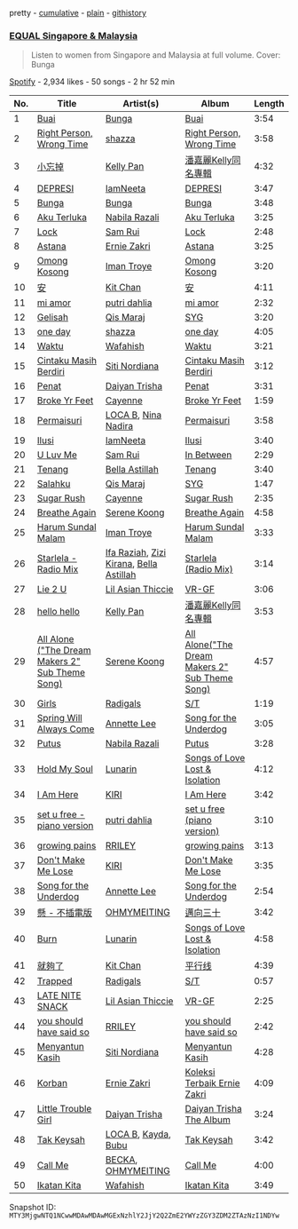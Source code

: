 pretty - [cumulative](/playlists/cumulative/37i9dQZF1DXdx7sCF75xKy.md) - [plain](/playlists/plain/37i9dQZF1DXdx7sCF75xKy) - [githistory](https://github.githistory.xyz/mackorone/spotify-playlist-archive/blob/main/playlists/plain/37i9dQZF1DXdx7sCF75xKy)

### [EQUAL Singapore & Malaysia](https://open.spotify.com/playlist/37i9dQZF1DXdx7sCF75xKy)

> Listen to women from Singapore and Malaysia at full volume\. Cover: Bunga

[Spotify](https://open.spotify.com/user/spotify) - 2,934 likes - 50 songs - 2 hr 52 min

| No. | Title | Artist(s) | Album | Length |
|---|---|---|---|---|
| 1 | [Buai](https://open.spotify.com/track/2EPCdcUMsvD92RYG1MtleX) | [Bunga](https://open.spotify.com/artist/1lHG5Nh4kVcBViogIek98t) | [Buai](https://open.spotify.com/album/66cDWg4Puu5MS6vTijmTpF) | 3:54 |
| 2 | [Right Person, Wrong Time](https://open.spotify.com/track/4O4NB0PEKsdA1wMatYuJYs) | [shazza](https://open.spotify.com/artist/6MPxSpygdpS6heZntWsnsD) | [Right Person, Wrong Time](https://open.spotify.com/album/2IyQsLuXmJsalKTgUgqiaa) | 3:58 |
| 3 | [小忘掉](https://open.spotify.com/track/3ID0KaUlhhww4PHgMWPwxn) | [Kelly Pan](https://open.spotify.com/artist/2hJxcuFTgP89GdmCVXfXyi) | [潘嘉麗Kelly同名專輯](https://open.spotify.com/album/0QW25Iew4wU60kn06up4Bm) | 4:32 |
| 4 | [DEPRESI](https://open.spotify.com/track/7rrwz7bK0FX723GxJtN1p7) | [IamNeeta](https://open.spotify.com/artist/6g7i9qhTwxhEuxNUhU1mCg) | [DEPRESI](https://open.spotify.com/album/2Sb5rDCcdR2tPtplSmJkWu) | 3:47 |
| 5 | [Bunga](https://open.spotify.com/track/3guG5fWT6y8PtLWp21xzJ4) | [Bunga](https://open.spotify.com/artist/1lHG5Nh4kVcBViogIek98t) | [Bunga](https://open.spotify.com/album/1GfrSKozFRZJo3fqZTPzYg) | 3:48 |
| 6 | [Aku Terluka](https://open.spotify.com/track/4tOl0MdcOT9J1IAQ1MdnGh) | [Nabila Razali](https://open.spotify.com/artist/2yWleHZF4HaaNjmiU8snKO) | [Aku Terluka](https://open.spotify.com/album/2JPX9QMY45CetMKK8xk3TH) | 3:25 |
| 7 | [Lock](https://open.spotify.com/track/2qZgSlnZwZz5gnpBefRckN) | [Sam Rui](https://open.spotify.com/artist/3GFO1X5LAHduvR314sXnqI) | [Lock](https://open.spotify.com/album/4epagn1FMs0AKMhgVqG6Kt) | 2:48 |
| 8 | [Astana](https://open.spotify.com/track/67oBisTedMhW9Ku67XPcXZ) | [Ernie Zakri](https://open.spotify.com/artist/5Plk4JdCzMxhAHSRTEsxJp) | [Astana](https://open.spotify.com/album/38UjF0TgEfXgo5Zl4mnPle) | 3:25 |
| 9 | [Omong Kosong](https://open.spotify.com/track/1vQB8awWbfjqwpEyCLqzkE) | [Iman Troye](https://open.spotify.com/artist/1Jvj122gN1QiaYUrNhn3Fq) | [Omong Kosong](https://open.spotify.com/album/6wuLEc9FuLzt3CvznciCgJ) | 3:20 |
| 10 | [安](https://open.spotify.com/track/2EodkY3owdNMEN9kjHbSaI) | [Kit Chan](https://open.spotify.com/artist/5sOVNhUf8T3jiPhvFA6T7L) | [安](https://open.spotify.com/album/49ma4NMZr7uC7caieyhpHN) | 4:11 |
| 11 | [mi amor](https://open.spotify.com/track/6SAqdbtnPCBL8Ui6V6WBqf) | [putri dahlia](https://open.spotify.com/artist/54nGORfHS6Uldjlr4QeN7g) | [mi amor](https://open.spotify.com/album/3mHt9AejbGqSym5xuU6FjT) | 2:32 |
| 12 | [Gelisah](https://open.spotify.com/track/3r3VTAabY6uz6yF0M2f718) | [Qis Maraj](https://open.spotify.com/artist/0rRWud0f3XEpYgiHcIiBSv) | [SYG](https://open.spotify.com/album/6zIGgB4pt8LoNAdUtVogfo) | 3:20 |
| 13 | [one day](https://open.spotify.com/track/0NdGy1TrSh8xTRJnZT3QcC) | [shazza](https://open.spotify.com/artist/6MPxSpygdpS6heZntWsnsD) | [one day](https://open.spotify.com/album/09UxgAjGhVSFwRDsRdqE17) | 4:05 |
| 14 | [Waktu](https://open.spotify.com/track/49Pc8ji0ZrXnCBw1kkwK9b) | [Wafahish](https://open.spotify.com/artist/3WQ25uq7gf44zKBb0ymo7r) | [Waktu](https://open.spotify.com/album/7xiFbGEjlbhrB82HR3q8wr) | 3:21 |
| 15 | [Cintaku Masih Berdiri](https://open.spotify.com/track/6ABVeyEJ27PgMMWYf8o99X) | [Siti Nordiana](https://open.spotify.com/artist/7tbUHCaiBX4cXHQkII3CVH) | [Cintaku Masih Berdiri](https://open.spotify.com/album/1Gn46P6Rk7ibKv2zH2MU9o) | 3:12 |
| 16 | [Penat](https://open.spotify.com/track/2dXsvQU66ZE90rf8zMTdnq) | [Daiyan Trisha](https://open.spotify.com/artist/7xegqEOtukVFMdHyWnYkta) | [Penat](https://open.spotify.com/album/1ZP3YEK1wGAao0LeypJX9N) | 3:31 |
| 17 | [Broke Yr Feet](https://open.spotify.com/track/4EZEXNWzCkYmsNkkLuGXXj) | [Cayenne](https://open.spotify.com/artist/1JTyFHtzmZHTOUW74ChuRj) | [Broke Yr Feet](https://open.spotify.com/album/3x0JEvWtFDPJexeX5gMiSE) | 1:59 |
| 18 | [Permaisuri](https://open.spotify.com/track/4BxT13J5fQBYOEXPOrbagF) | [LOCA B](https://open.spotify.com/artist/63PZAg9EDmsVpftrqz1uih), [Nina Nadira](https://open.spotify.com/artist/3GBvIrLpmlRtvq0sjyZ4g4) | [Permaisuri](https://open.spotify.com/album/3gxQ4s8ainX93aZgy577jY) | 3:58 |
| 19 | [Ilusi](https://open.spotify.com/track/1EeqPk5vIacvphDucaq2oU) | [IamNeeta](https://open.spotify.com/artist/6g7i9qhTwxhEuxNUhU1mCg) | [Ilusi](https://open.spotify.com/album/7mKDIv0K4Zis8Xkm6gk01v) | 3:40 |
| 20 | [U Luv Me](https://open.spotify.com/track/3n7Mg6r3ShULevReOQpJGb) | [Sam Rui](https://open.spotify.com/artist/3GFO1X5LAHduvR314sXnqI) | [In Between](https://open.spotify.com/album/0MMnPFaLsv4hutC2Bsjhu2) | 2:29 |
| 21 | [Tenang](https://open.spotify.com/track/7gc9k984Ac8QIPJNVaPAYP) | [Bella Astillah](https://open.spotify.com/artist/3MPMcG7cDVBwFnEEzAQcKk) | [Tenang](https://open.spotify.com/album/3hhd8dW6iMk6ZOjYymHPh1) | 3:40 |
| 22 | [Salahku](https://open.spotify.com/track/1cJU7QmOGvTbqssQUDC70K) | [Qis Maraj](https://open.spotify.com/artist/0rRWud0f3XEpYgiHcIiBSv) | [SYG](https://open.spotify.com/album/6zIGgB4pt8LoNAdUtVogfo) | 1:47 |
| 23 | [Sugar Rush](https://open.spotify.com/track/3qoi8jYpnexxFKxScMjdog) | [Cayenne](https://open.spotify.com/artist/1JTyFHtzmZHTOUW74ChuRj) | [Sugar Rush](https://open.spotify.com/album/5AjWfFCFSVGuPJcOuPpGVu) | 2:35 |
| 24 | [Breathe Again](https://open.spotify.com/track/2ZLXUx4qK1XI7tnzjuftHg) | [Serene Koong](https://open.spotify.com/artist/3B9noenUAgnsXz5UIaFBj3) | [Breathe Again](https://open.spotify.com/album/3rs3bMgOLaqM2ICmhE9hEo) | 4:58 |
| 25 | [Harum Sundal Malam](https://open.spotify.com/track/5Y5A2d8zVU62bONx0pck5o) | [Iman Troye](https://open.spotify.com/artist/1Jvj122gN1QiaYUrNhn3Fq) | [Harum Sundal Malam](https://open.spotify.com/album/2z7a3zoAL6BuzF7rypiCp5) | 3:33 |
| 26 | [Starlela \- Radio Mix](https://open.spotify.com/track/4LiFwx8XwhxzV5O1PRDyvd) | [Ifa Raziah](https://open.spotify.com/artist/3S8g4CJDC8UduhutnQCSQU), [Zizi Kirana](https://open.spotify.com/artist/3HgrsNDURBPYS1KlN7LgnE), [Bella Astillah](https://open.spotify.com/artist/3MPMcG7cDVBwFnEEzAQcKk) | [Starlela \(Radio Mix\)](https://open.spotify.com/album/2NvSECuojBVycMEBJta6JR) | 3:14 |
| 27 | [Lie 2 U](https://open.spotify.com/track/0PyyrUDvRzigzDphKKGSU4) | [Lil Asian Thiccie](https://open.spotify.com/artist/0j2BoCcPBX1B5vF8tp2nL7) | [VR\-GF](https://open.spotify.com/album/5ZVwaC2rMaDo5HKcMzZJ0y) | 3:06 |
| 28 | [hello hello](https://open.spotify.com/track/3CQrCWc4SZoLTQsxd82R3D) | [Kelly Pan](https://open.spotify.com/artist/2hJxcuFTgP89GdmCVXfXyi) | [潘嘉麗Kelly同名專輯](https://open.spotify.com/album/0QW25Iew4wU60kn06up4Bm) | 3:53 |
| 29 | [All Alone \("The Dream Makers 2" Sub Theme Song\)](https://open.spotify.com/track/3Wh13VaSPAaQ6k6fJ2Rm7t) | [Serene Koong](https://open.spotify.com/artist/3B9noenUAgnsXz5UIaFBj3) | [All Alone\("The Dream Makers 2" Sub Theme Song\)](https://open.spotify.com/album/6AngOnpSgOMr7KlCJ41OQ5) | 4:57 |
| 30 | [Girls](https://open.spotify.com/track/2NEYZXdrqLLZQU704tjgYW) | [Radigals](https://open.spotify.com/artist/7rgchAXVyl7W0RcqmZXdYs) | [S/T](https://open.spotify.com/album/2LvXnNIzXnsIr8abd3QXMa) | 1:19 |
| 31 | [Spring Will Always Come](https://open.spotify.com/track/2R0wjxjt8AzyHoncaGrI7z) | [Annette Lee](https://open.spotify.com/artist/7DOJeU8k34aMTZl014gcEC) | [Song for the Underdog](https://open.spotify.com/album/4tqCkVLPFcCthC9L14NpaH) | 3:05 |
| 32 | [Putus](https://open.spotify.com/track/3WyobfBDGdMm7LFYnLgoSv) | [Nabila Razali](https://open.spotify.com/artist/2yWleHZF4HaaNjmiU8snKO) | [Putus](https://open.spotify.com/album/1LQRKViSzsPdqRykEUphpC) | 3:28 |
| 33 | [Hold My Soul](https://open.spotify.com/track/07M6H3KiGFUz6JtUGIxTjl) | [Lunarin](https://open.spotify.com/artist/7oiA2eLL5cbXf0To3V0lyD) | [Songs of Love Lost & Isolation](https://open.spotify.com/album/6WBqgtjkWlx1etIh6MTD1Y) | 4:12 |
| 34 | [I Am Here](https://open.spotify.com/track/4cCFzv0meTF6gCUUoTgITi) | [KIRI](https://open.spotify.com/artist/14Zup84x4k8NXTTgrhqqAw) | [I Am Here](https://open.spotify.com/album/5KPni5MFbYDwsHsFG1P016) | 3:42 |
| 35 | [set u free \- piano version](https://open.spotify.com/track/78yS730ASYthkIpa8x3qRO) | [putri dahlia](https://open.spotify.com/artist/54nGORfHS6Uldjlr4QeN7g) | [set u free \(piano version\)](https://open.spotify.com/album/0chkqU5jBJRK6edMj5CZcI) | 3:10 |
| 36 | [growing pains](https://open.spotify.com/track/754Oi24N05VWTGIG6oYzbG) | [RRILEY](https://open.spotify.com/artist/5uIwzjKbKHiTiRCShromkj) | [growing pains](https://open.spotify.com/album/5fnoetJJkzqQFx8H3G4sRq) | 3:13 |
| 37 | [Don't Make Me Lose](https://open.spotify.com/track/2nbZrTEVBTj12vOxjzg2HJ) | [KIRI](https://open.spotify.com/artist/14Zup84x4k8NXTTgrhqqAw) | [Don't Make Me Lose](https://open.spotify.com/album/1IheunKHsKJO0XwLXBPgim) | 3:35 |
| 38 | [Song for the Underdog](https://open.spotify.com/track/5zTQy68Mn7HICis4hWTtu0) | [Annette Lee](https://open.spotify.com/artist/7DOJeU8k34aMTZl014gcEC) | [Song for the Underdog](https://open.spotify.com/album/4tqCkVLPFcCthC9L14NpaH) | 2:54 |
| 39 | [懸 \- 不插電版](https://open.spotify.com/track/7gwZ37Vng40BDAKuiBMsAZ) | [OHMYMEITING](https://open.spotify.com/artist/5ejbZdon0riCxa7GyJNEAx) | [邁向三十](https://open.spotify.com/album/6YSN8SAy8PP37XJSmoJqAw) | 3:42 |
| 40 | [Burn](https://open.spotify.com/track/4jOJBlF6hUeqBaO3ehEmMM) | [Lunarin](https://open.spotify.com/artist/7oiA2eLL5cbXf0To3V0lyD) | [Songs of Love Lost & Isolation](https://open.spotify.com/album/6WBqgtjkWlx1etIh6MTD1Y) | 4:58 |
| 41 | [就夠了](https://open.spotify.com/track/1VCcwoTQiMMKJq4PAWdT5p) | [Kit Chan](https://open.spotify.com/artist/5sOVNhUf8T3jiPhvFA6T7L) | [平行线](https://open.spotify.com/album/2iELtwWpnPTv0xmVUAu14b) | 4:39 |
| 42 | [Trapped](https://open.spotify.com/track/6bHg4NpiFNDyZR3oBGJQrG) | [Radigals](https://open.spotify.com/artist/7rgchAXVyl7W0RcqmZXdYs) | [S/T](https://open.spotify.com/album/2LvXnNIzXnsIr8abd3QXMa) | 0:57 |
| 43 | [LATE NITE SNACK](https://open.spotify.com/track/5lkzzjIHT9pCDVYM2Bc3YY) | [Lil Asian Thiccie](https://open.spotify.com/artist/0j2BoCcPBX1B5vF8tp2nL7) | [VR\-GF](https://open.spotify.com/album/5ZVwaC2rMaDo5HKcMzZJ0y) | 2:25 |
| 44 | [you should have said so](https://open.spotify.com/track/5WodEIKkgtFPmfqSB7Ve8e) | [RRILEY](https://open.spotify.com/artist/5uIwzjKbKHiTiRCShromkj) | [you should have said so](https://open.spotify.com/album/5H8nls3xG7OgydbrNQ27Va) | 2:42 |
| 45 | [Menyantun Kasih](https://open.spotify.com/track/0mMzZuVqRdKkDaHsDSWNbo) | [Siti Nordiana](https://open.spotify.com/artist/7tbUHCaiBX4cXHQkII3CVH) | [Menyantun Kasih](https://open.spotify.com/album/3UU9CAIdJIFwlYV7W2VAIr) | 4:28 |
| 46 | [Korban](https://open.spotify.com/track/48FzbTzHTORNAdy6bRxqBG) | [Ernie Zakri](https://open.spotify.com/artist/5Plk4JdCzMxhAHSRTEsxJp) | [Koleksi Terbaik Ernie Zakri](https://open.spotify.com/album/0RJfa9ixS7mhDhhQLvlKXg) | 4:09 |
| 47 | [Little Trouble Girl](https://open.spotify.com/track/5vUwfu0S0dioepoF1BvNob) | [Daiyan Trisha](https://open.spotify.com/artist/7xegqEOtukVFMdHyWnYkta) | [Daiyan Trisha The Album](https://open.spotify.com/album/4OCWbpi7d7y6iRXisiZgz2) | 3:24 |
| 48 | [Tak Keysah](https://open.spotify.com/track/0MZ5aWqjOaWfAE1GzJx3EJ) | [LOCA B](https://open.spotify.com/artist/63PZAg9EDmsVpftrqz1uih), [Kayda](https://open.spotify.com/artist/7xjgUr0YUei3SqQ3hoGDbe), [Bubu](https://open.spotify.com/artist/1bdmbYA4gt2Lkef5Piw4M1) | [Tak Keysah](https://open.spotify.com/album/4xMSfD5G8zhyaqEUT5kGGc) | 3:42 |
| 49 | [Call Me](https://open.spotify.com/track/1qOQBoMf6oJZ2Puvkg0Jaq) | [BECKA](https://open.spotify.com/artist/0zH5akhP1A41eUk6VCQUNz), [OHMYMEITING](https://open.spotify.com/artist/5ejbZdon0riCxa7GyJNEAx) | [Call Me](https://open.spotify.com/album/0I09Amdm84B5XJAfQ2oZWp) | 4:00 |
| 50 | [Ikatan Kita](https://open.spotify.com/track/3sN39vJ8MCnOG3LEHH70mD) | [Wafahish](https://open.spotify.com/artist/3WQ25uq7gf44zKBb0ymo7r) | [Ikatan Kita](https://open.spotify.com/album/7jNiysBC8TJyzJSepESskm) | 3:49 |

Snapshot ID: `MTY3MjgwNTQ1NCwwMDAwMDAwMGExNzhlY2JjY2Q2ZmE2YWYzZGY3ZDM2ZTAzNzI1NDYw`

